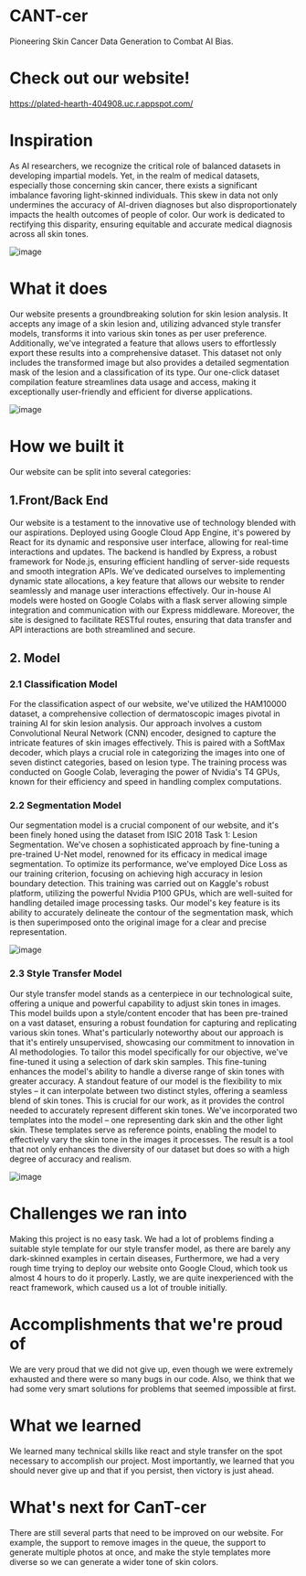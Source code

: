 # CANT-cer

Pioneering Skin Cancer Data Generation to Combat AI Bias.

# Check out our website!
https://plated-hearth-404908.uc.r.appspot.com/

# Inspiration

As AI researchers, we recognize the critical role of balanced datasets in developing impartial models. Yet, in the realm of medical datasets, especially those concerning skin cancer, there exists a significant imbalance favoring light-skinned individuals. This skew in data not only undermines the accuracy of AI-driven diagnoses but also disproportionately impacts the health outcomes of people of color. Our work is dedicated to rectifying this disparity, ensuring equitable and accurate medical diagnosis across all skin tones.

![image](https://media.discordapp.net/attachments/1172946769223618682/1173320320166412339/image.png?ex=656386b3&is=655111b3&hm=7202619060c166734ac00d4601227657dc373f6fd9ff4ddce17fcb0d24344a86&=&width=2160&height=422)

# What it does

Our website presents a groundbreaking solution for skin lesion analysis. It accepts any image of a skin lesion and, utilizing advanced style transfer models, transforms it into various skin tones as per user preference. Additionally, we've integrated a feature that allows users to effortlessly export these results into a comprehensive dataset. This dataset not only includes the transformed image but also provides a detailed segmentation mask of the lesion and a classification of its type. Our one-click dataset compilation feature streamlines data usage and access, making it exceptionally user-friendly and efficient for diverse applications.

![image](https://d112y698adiu2z.cloudfront.net/photos/production/software_photos/002/668/292/datas/gallery.jpg)

# How we built it

Our website can be split into several categories:

## 1.Front/Back End

Our website is a testament to the innovative use of technology blended with our aspirations. Deployed using Google Cloud App Engine, it's powered by React for its dynamic and responsive user interface, allowing for real-time interactions and updates. The backend is handled by Express, a robust framework for Node.js, ensuring efficient handling of server-side requests and smooth integration APIs. We’ve dedicated ourselves to implementing dynamic state allocations, a key feature that allows our website to render seamlessly and manage user interactions effectively. Our in-house AI models were hosted on Google Colabs with a flask server allowing simple integration and communication with our Express middleware. Moreover, the site is designed to facilitate RESTful routes, ensuring that data transfer and API interactions are both streamlined and secure.

## 2. Model

### 2.1 Classification Model

For the classification aspect of our website, we've utilized the HAM10000 dataset, a comprehensive collection of dermatoscopic images pivotal in training AI for skin lesion analysis. Our approach involves a custom Convolutional Neural Network (CNN) encoder, designed to capture the intricate features of skin images effectively. This is paired with a SoftMax decoder, which plays a crucial role in categorizing the images into one of seven distinct categories, based on lesion type. The training process was conducted on Google Colab, leveraging the power of Nvidia's T4 GPUs, known for their efficiency and speed in handling complex computations.

### 2.2 Segmentation Model

Our segmentation model is a crucial component of our website, and it's been finely honed using the dataset from ISIC 2018 Task 1: Lesion Segmentation. We've chosen a sophisticated approach by fine-tuning a pre-trained U-Net model, renowned for its efficacy in medical image segmentation. To optimize its performance, we've employed Dice Loss as our training criterion, focusing on achieving high accuracy in lesion boundary detection. This training was carried out on Kaggle's robust platform, utilizing the powerful Nvidia P100 GPUs, which are well-suited for handling detailed image processing tasks. Our model's key feature is its ability to accurately delineate the contour of the segmentation mask, which is then superimposed onto the original image for a clear and precise representation.

![image](https://media.discordapp.net/attachments/1172946769223618682/1173321328711979059/image.png?ex=656387a4&is=655112a4&hm=c33d1e561b90bcc85e2a5f1c6fa0d258d6e5079df82e496f770dd3a9b6b4490b&=&width=2160&height=662)

### 2.3 Style Transfer Model

Our style transfer model stands as a centerpiece in our technological suite, offering a unique and powerful capability to adjust skin tones in images. This model builds upon a style/content encoder that has been pre-trained on a vast dataset, ensuring a robust foundation for capturing and replicating various skin tones. What's particularly noteworthy about our approach is that it's entirely unsupervised, showcasing our commitment to innovation in AI methodologies. To tailor this model specifically for our objective, we've fine-tuned it using a selection of dark skin samples. This fine-tuning enhances the model's ability to handle a diverse range of skin tones with greater accuracy. A standout feature of our model is the flexibility to mix styles – it can interpolate between two distinct styles, offering a seamless blend of skin tones. This is crucial for our work, as it provides the control needed to accurately represent different skin tones. We've incorporated two templates into the model – one representing dark skin and the other light skin. These templates serve as reference points, enabling the model to effectively vary the skin tone in the images it processes. The result is a tool that not only enhances the diversity of our dataset but does so with a high degree of accuracy and realism.

![image](https://media.discordapp.net/attachments/1172946769223618682/1173321119386837092/image.png?ex=65638772&is=65511272&hm=308f3a8b7ccffb93f31aaef8de9cc7217b55b657e4f95858c7575a8cb24396fb&=&width=2081&height=1106)


# Challenges we ran into

Making this project is no easy task. We had a lot of problems finding a suitable style template for our style transfer model, as there are barely any dark-skinned examples in certain diseases, Furthermore, we had a very rough time trying to deploy our website onto Google Cloud, which took us almost 4 hours to do it properly. Lastly, we are quite inexperienced with the react framework, which caused us a lot of trouble initially.

# Accomplishments that we're proud of

We are very proud that we did not give up, even though we were extremely exhausted and there were so many bugs in our code. Also, we think that we had some very smart solutions for problems that seemed impossible at first.

# What we learned

We learned many technical skills like react and style transfer on the spot necessary to accomplish our project. Most importantly, we learned that you should never give up and that if you persist, then victory is just ahead.

# What's next for CanT-cer

There are still several parts that need to be improved on our website. For example, the support to remove images in the queue, the support to generate multiple photos at once, and make the style templates more diverse so we can generate a wider tone of skin colors.
